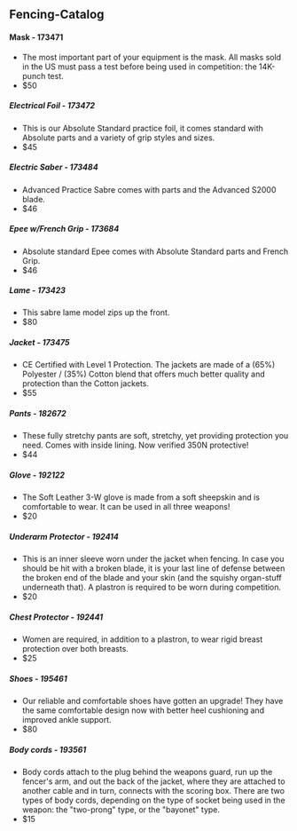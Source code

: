 ## Fencing-Catalog

#### Mask - 173471
- The most important part of your equipment is the mask. All masks sold in the US must pass 
a test before being used in competition: the 14K-punch test.
- $50

##### Electrical Foil - 173472
- This is our Absolute Standard practice foil, it comes standard with Absolute parts and a variety of grip styles and sizes. 
- $45

##### Electric Saber - 173484
- Advanced Practice Sabre comes with  parts and the Advanced S2000 blade.
- $46

##### Epee w/French Grip - 173684
- Absolute standard Epee comes with Absolute Standard parts and French Grip.
- $46

##### Lame - 173423
- This sabre lame model zips up the front.
- $80

##### Jacket - 173475
- CE Certified with Level 1 Protection. The jackets are made of a (65%) Polyester / (35%) Cotton blend that offers much better quality and protection than the Cotton jackets. 
- $55

##### Pants - 182672
- These fully stretchy pants are soft, stretchy, yet providing protection you need. Comes with inside lining. Now verified 350N protective!
- $44

##### Glove - 192122
- The Soft Leather 3-W glove is made from a soft sheepskin and is comfortable to wear. It can be used in all three weapons!
- $20

##### Underarm Protector - 192414
- This is an inner sleeve worn under the jacket when fencing. In case you should be hit with a broken blade, it is your last line of defense between the broken end of the blade and your skin (and the squishy organ-stuff underneath that). A plastron is required to be worn during competition. 
- $20

##### Chest Protector - 192441
- Women are required, in addition to a plastron, to wear rigid breast protection over both breasts.
- $25

##### Shoes - 195461
- Our reliable and comfortable shoes have gotten an upgrade!  They have the same comfortable design now with better heel cushioning and improved ankle support. 
- $80

##### Body cords - 193561
- Body cords attach to the plug behind the weapons guard, run up the fencer's arm, and out the back of the jacket, 
where they are attached to another cable and in turn, connects with the scoring box. There are two types of body cords, 
depending on the type of socket being used in the weapon: the "two-prong" type, or the "bayonet" type.
- $15

